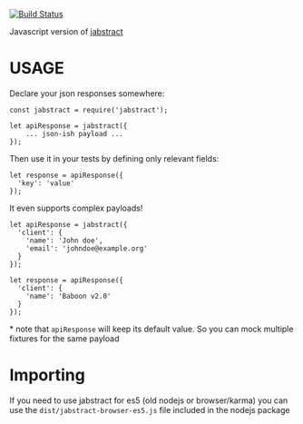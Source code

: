 [![Build Status](https://travis-ci.org/internap/js-jabstract.svg?branch=master)](https://travis-ci.org/internap/js-jabstract)

Javascript version of [jabstract](https://github.com/internap/jabstract)


# USAGE

Declare your json responses somewhere:

```
const jabstract = require('jabstract');

let apiResponse = jabstract({
    ... json-ish payload ...
});
```

Then use it in your tests by defining only relevant fields:

```
let response = apiResponse({
  'key': 'value'  
});
```

It even supports complex payloads!

```
let apiResponse = jabstract({
  'client': {
    'name': 'John doe',
    'email': 'johndoe@example.org'
  }
});

let response = apiResponse({
  'client': {
    'name': 'Baboon v2.0'
  }
});
```

\* note that `apiResponse` will keep its default value. So you can mock multiple fixtures for the same payload

# Importing

If you need to use jabstract for es5 (old nodejs or browser/karma) you can use the `dist/jabstract-browser-es5.js` file included in the nodejs package
